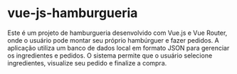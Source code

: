 # vue-js-hamburgueria
Este é um projeto de hamburgueria desenvolvido com Vue.js e Vue Router, onde o usuário pode montar seu próprio hambúrguer e fazer pedidos. A aplicação utiliza um banco de dados local em formato JSON para gerenciar os ingredientes e pedidos. O sistema permite que o usuário selecione ingredientes, visualize seu pedido e finalize a compra.

